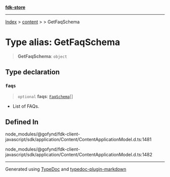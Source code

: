 [**fdk-store**](../../../README.md)
***

[Index](../../../API.md) > [content](../../README.md) > [<internal>](../README.md) > GetFaqSchema

# Type alias: GetFaqSchema

> **GetFaqSchema**: `object`

## Type declaration

### `faqs`

> `optional` **faqs**: [`FaqSchema`](type-alias.FaqSchema.md)[]

- List of FAQs.

## Defined In

node\_modules/@gofynd/fdk-client-javascript/sdk/application/Content/ContentApplicationModel.d.ts:1481

node\_modules/@gofynd/fdk-client-javascript/sdk/application/Content/ContentApplicationModel.d.ts:1482

***
Generated using [TypeDoc](https://typedoc.org/) and [typedoc-plugin-markdown](https://www.npmjs.com/package/typedoc-plugin-markdown)
